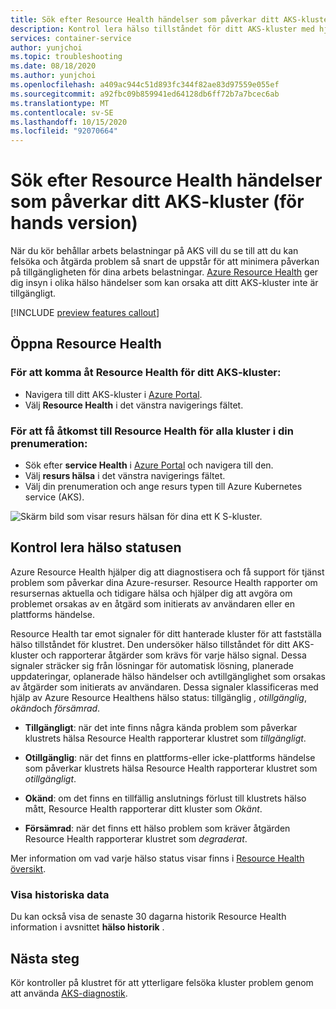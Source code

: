 ```yaml
---
title: Sök efter Resource Health händelser som påverkar ditt AKS-kluster (för hands version)
description: Kontrol lera hälso tillståndet för ditt AKS-kluster med hjälp av Azure Resource Health.
services: container-service
author: yunjchoi
ms.topic: troubleshooting
ms.date: 08/18/2020
ms.author: yunjchoi
ms.openlocfilehash: a409ac944c51d893fc344f82ae83d97559e055ef
ms.sourcegitcommit: a92fbc09b859941ed64128db6ff72b7a7bcec6ab
ms.translationtype: MT
ms.contentlocale: sv-SE
ms.lasthandoff: 10/15/2020
ms.locfileid: "92070664"
---
```

# <a name="check-for-resource-health-events-impacting-your-aks-cluster-preview"></a>Sök efter Resource Health händelser som påverkar ditt AKS-kluster (för hands version)


När du kör behållar arbets belastningar på AKS vill du se till att du kan felsöka och åtgärda problem så snart de uppstår för att minimera påverkan på tillgängligheten för dina arbets belastningar. [Azure Resource Health](../service-health/resource-health-overview.md) ger dig insyn i olika hälso händelser som kan orsaka att ditt AKS-kluster inte är tillgängligt.

[!INCLUDE [preview features callout](./includes/preview/preview-callout.md)]

## <a name="open-resource-health"></a>Öppna Resource Health

### <a name="to-access-resource-health-for-your-aks-cluster"></a>För att komma åt Resource Health för ditt AKS-kluster:

- Navigera till ditt AKS-kluster i [Azure Portal](https://portal.azure.com).
- Välj **Resource Health** i det vänstra navigerings fältet.

### <a name="to-access-resource-health-for-all-clusters-on-your-subscription"></a>För att få åtkomst till Resource Health för alla kluster i din prenumeration:

- Sök efter **service Health** i [Azure Portal](https://portal.azure.com) och navigera till den.
- Välj **resurs hälsa** i det vänstra navigerings fältet.
- Välj din prenumeration och ange resurs typen till Azure Kubernetes service (AKS).

![Skärm bild som visar resurs hälsan för dina ett K S-kluster.](./media/aks-resource-health/resource-health-check.png)

## <a name="check-the-health-status"></a>Kontrol lera hälso statusen

Azure Resource Health hjälper dig att diagnostisera och få support för tjänst problem som påverkar dina Azure-resurser. Resource Health rapporter om resursernas aktuella och tidigare hälsa och hjälper dig att avgöra om problemet orsakas av en åtgärd som initierats av användaren eller en plattforms händelse.

Resource Health tar emot signaler för ditt hanterade kluster för att fastställa hälso tillståndet för klustret. Den undersöker hälso tillståndet för ditt AKS-kluster och rapporterar åtgärder som krävs för varje hälso signal. Dessa signaler sträcker sig från lösningar för automatisk lösning, planerade uppdateringar, oplanerade hälso händelser och avtillgänglighet som orsakas av åtgärder som initierats av användaren. Dessa signaler klassificeras med hjälp av Azure Resource Healthens hälso status: tillgänglig *,* *otillgänglig*, *okänd*och *försämrad*.

- **Tillgängligt**: när det inte finns några kända problem som påverkar klustrets hälsa Resource Health rapporterar klustret som *tillgängligt*.

- **Otillgänglig**: när det finns en plattforms-eller icke-plattforms händelse som påverkar klustrets hälsa Resource Health rapporterar klustret som *otillgängligt*.

- **Okänd**: om det finns en tillfällig anslutnings förlust till klustrets hälso mått, Resource Health rapporterar ditt kluster som *Okänt*.

- **Försämrad**: när det finns ett hälso problem som kräver åtgärden Resource Health rapporterar klustret som *degraderat*.

Mer information om vad varje hälso status visar finns i [Resource Health översikt](../service-health/resource-health-overview.md#health-status).

### <a name="view-historical-data"></a>Visa historiska data

Du kan också visa de senaste 30 dagarna historik Resource Health information i avsnittet **hälso historik** .

## <a name="next-steps"></a>Nästa steg

Kör kontroller på klustret för att ytterligare felsöka kluster problem genom att använda [AKS-diagnostik](./concepts-diagnostics.md).